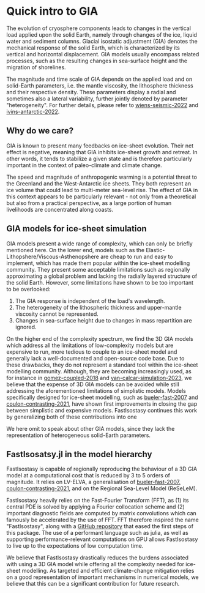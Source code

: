 # Quick intro to GIA

The evolution of cryosphere components leads to changes in the vertical load applied upon the solid Earth, namely through changes of the ice, liquid water and sediment columns. Glacial isostatic adjustment (GIA) denotes the mechanical response of the solid Earth, which is characterized by its vertical and horizontal displacement. GIA models usually encompass related processes, such as the resulting changes in sea-surface height and the migration of shorelines.

The magnitude and time scale of GIA depends on the applied load and on solid-Earth parameters, i.e. the mantle viscosity, the lithosphere thickness and their respective density. These parameters display a radial and sometimes also a lateral variability, further jointly denoted by parameter "heterogeneity". For further details, please refer to [wiens-seismic-2022](@cite) and [ivins-antarctic-2022](@cite).

## Why do we care?

GIA is known to present many feedbacks on ice-sheet evolution. Their net effect is negative, meaning that GIA inhibits ice-sheet growth and retreat. In other words, it tends to stabilize a given state and is therefore particularly important in the context of paleo-climate and climate change.

The speed and magnitude of anthropogenic warming is a potential threat to the Greenland and the West-Antarctic ice sheets. They both represent an ice volume that could lead to multi-meter sea-level rise. The effect of GIA in this context appears to be particularly relevant - not only from a theoretical but also from a practical perspective, as a large portion of human livelihoods are concentrated along coasts.

## GIA models for ice-sheet simulation

GIA models present a wide range of complexity, which can only be briefly mentioned here. On the lower end, models such as the Elastic-Lithopshere/Viscous-Asthenopshere are cheap to run and easy to implement, which has made them popular within the ice-sheet modelling community. They present some acceptable limitations such as regionally approximating a global problem and lacking the radially layered structure of the solid Earth. However, some limitations have shown to be too important to be overlooked:
1. The GIA response is independent of the load's wavelength.
2. The heterogeneity of the lithospheric thickness and upper-mantle viscosity cannot be represented.
3. Changes in sea-surface height due to changes in mass repartition are ignored.

On the higher end of the complexity spectrum, we find the 3D GIA models which address all the limitations of low-complexity models but are expensive to run, more tedious to couple to an ice-sheet model and generally lack a well-documented and open-source code base. Due to these drawbacks, they do not represent a standard tool within the ice-sheet modelling community. Although, they are becoming increasingly used, as for instance in [gomez-coupled-2018](@cite) and [van-calcar-simulation-2023](@cite), we believe that the expense of 3D GIA models can be avoided while still addressing the aforementioned limitations of simplistic models. Models specifically designed for ice-sheet modelling, such as [bueler-fast-2007](@cite) and [coulon-contrasting-2021](@cite), have shown first improvements in closing the gap between simplistic and expensive models. FastIsostasy continues this work by generalizing both of these contributions into one

We here omit to speak about other GIA models, since they lack the representation of heterogeneous solid-Earth parameters.

## FastIsosatsy.jl in the model hierarchy

FastIsostasy is capable of regionally reproducing the behaviour of a 3D GIA model at a computational cost that is reduced by 3 to 5 orders of magnitude. It relies on LV-ELVA, a generalisation of [bueler-fast-2007, coulon-contrasting-2021](@cite), and on the Regional Sea-Level Model (ReSeLeM).

FastIsostasy heavily relies on the Fast-Fourier Transform (FFT), as (1) its central PDE is solved by applying a Fourier collocation scheme and (2) important diagnostic fields are computed by matrix convolutions which can famously be accelerated by the use of FFT. FFT therefore inspired the name "FastIsostasy", along with a [GitHub repository](https://github.com/bueler/fast-earth) that eased the first steps of this package. The use of a performant language such as julia, as well as supporting performance-relevant computations on GPU allows FastIsostasy to live up to the expectations of low computation time.

We believe that FastIsostasy drastically reduces the burdens associated with using a 3D GIA model while offering all the complexity needed for ice-sheet modelling. As targeted and efficient climate-change mitigation relies on a good representation of important mechanisms in numerical models, we believe that this can be a significant contribution for future research.